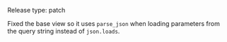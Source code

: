 Release type: patch

Fixed the base view so it uses `parse_json` when loading parameters from the query string instead of `json.loads`.
